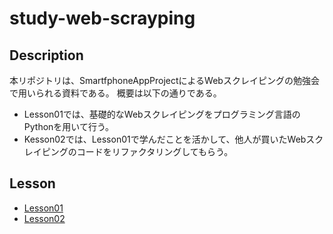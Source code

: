 # study-web-scrayping

## Description

本リポジトリは、SmartfphoneAppProjectによるWebスクレイピングの勉強会で用いられる資料である。
概要は以下の通りである。

- Lesson01では、基礎的なWebスクレイピングをプログラミング言語のPythonを用いて行う。
- Kesson02では、Lesson01で学んだことを活かして、他人が買いたWebスクレイピングのコードをリファクタリングしてもらう。

## Lesson

- [Lesson01](https://github.com/tsurusekazuki/study-web-scrayping/tree/master/lesson01)
- [Lesson02](https://github.com/tsurusekazuki/study-web-scrayping/tree/master/lesson02)